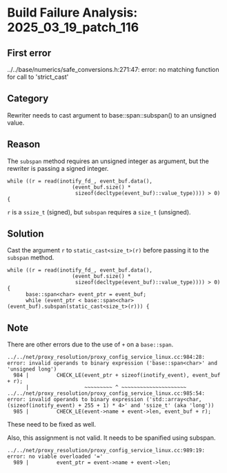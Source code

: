 # Build Failure Analysis: 2025_03_19_patch_116

## First error

../../base/numerics/safe_conversions.h:271:47: error: no matching function for call to 'strict_cast'

## Category
Rewriter needs to cast argument to base::span::subspan() to an unsigned value.

## Reason
The `subspan` method requires an unsigned integer as argument, but the rewriter is passing a signed integer.

```
while ((r = read(inotify_fd_, event_buf.data(),
                     (event_buf.size() *
                      sizeof(decltype(event_buf)::value_type)))) > 0) {
```

`r` is a `ssize_t` (signed), but `subspan` requires a `size_t` (unsigned).

## Solution
Cast the argument `r` to `static_cast<size_t>(r)` before passing it to the `subspan` method.

```
while ((r = read(inotify_fd_, event_buf.data(),
                     (event_buf.size() *
                      sizeof(decltype(event_buf)::value_type)))) > 0) {
      base::span<char> event_ptr = event_buf;
      while (event_ptr < base::span<char>(event_buf).subspan(static_cast<size_t>(r))) {
```

## Note
There are other errors due to the use of `+` on a `base::span`.
```
../../net/proxy_resolution/proxy_config_service_linux.cc:984:28: error: invalid operands to binary expression ('base::span<char>' and 'unsigned long')
  984 |         CHECK_LE(event_ptr + sizeof(inotify_event), event_buf + r);
      |                  ~~~~~~~~~ ^ ~~~~~~~~~~~~~~~~~~~~~
../../net/proxy_resolution/proxy_config_service_linux.cc:985:54: error: invalid operands to binary expression ('std::array<char, (sizeof(inotify_event) + 255 + 1) * 4>' and 'ssize_t' (aka 'long'))
  985 |         CHECK_LE(event->name + event->len, event_buf + r);
```

These need to be fixed as well.

Also, this assignment is not valid. It needs to be spanified using subspan.

```
../../net/proxy_resolution/proxy_config_service_linux.cc:989:19: error: no viable overloaded '='
  989 |         event_ptr = event->name + event->len;